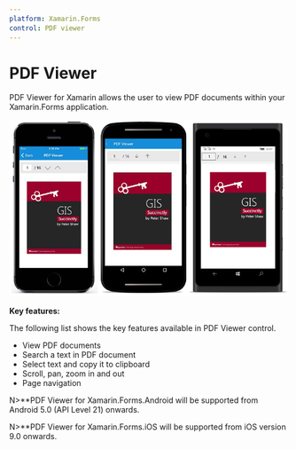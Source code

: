 ```yaml
---
platform: Xamarin.Forms
control: PDF viewer
---
```


# PDF Viewer 

PDF Viewer for Xamarin allows the user to view PDF documents within your Xamarin.Forms application. 

![](pdfviewer_images/pdfviewer.png)

**Key features:**

The following list shows the key features available in PDF Viewer control.

* View PDF documents
* Search a text in PDF document
* Select text and copy it to clipboard
* Scroll, pan, zoom in and out
* Page navigation 

N>**PDF Viewer for Xamarin.Forms.Android will be supported from Android 5.0 (API Level 21) onwards.

N>**PDF Viewer for Xamarin.Forms.iOS will be supported from iOS version 9.0 onwards.